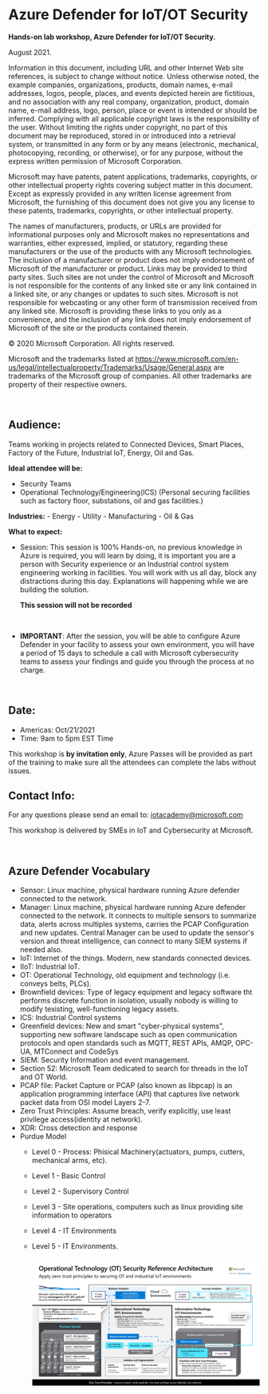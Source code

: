 # Azure Defender for IoT/OT Security


**Hands-on lab workshop, Azure Defender for IoT/OT Security.**



August 2021.

Information in this document, including URL and other Internet Web site references, is subject to change without notice. Unless otherwise noted, the example companies, organizations, products, domain names, e-mail addresses, logos, people, places, and events depicted herein are fictitious, and no association with any real company, organization, product, domain name, e-mail address, logo, person, place or event is intended or should be inferred. Complying with all applicable copyright laws is the responsibility of the user. Without limiting the rights under copyright, no part of this document may be reproduced, stored in or introduced into a retrieval system, or transmitted in any form or by any means (electronic, mechanical, photocopying, recording, or otherwise), or for any purpose, without the express written permission of Microsoft Corporation.

Microsoft may have patents, patent applications, trademarks, copyrights, or other intellectual property rights covering subject matter in this document. Except as expressly provided in any written license agreement from Microsoft, the furnishing of this document does not give you any license to these patents, trademarks, copyrights, or other intellectual property.

The names of manufacturers, products, or URLs are provided for informational purposes only and Microsoft makes no representations and warranties, either expressed, implied, or statutory, regarding these manufacturers or the use of the products with any Microsoft technologies. The inclusion of a manufacturer or product does not imply endorsement of Microsoft of the manufacturer or product. Links may be provided to third party sites. Such sites are not under the control of Microsoft and Microsoft is not responsible for the contents of any linked site or any link contained in a linked site, or any changes or updates to such sites. Microsoft is not responsible for webcasting or any other form of transmission received from any linked site. Microsoft is providing these links to you only as a convenience, and the inclusion of any link does not imply endorsement of Microsoft of the site or the products contained therein.

© 2020 Microsoft Corporation. All rights reserved.

Microsoft and the trademarks listed at https://www.microsoft.com/en-us/legal/intellectualproperty/Trademarks/Usage/General.aspx are trademarks of the Microsoft group of companies. All other trademarks are property of their respective owners.


</br>

## **Audience:** ##

Teams working in projects related to Connected Devices, Smart Places, Factory of the Future, Industrial IoT, Energy, Oil and Gas.
  
  **Ideal attendee will be:**

   - Security Teams 
   - Operational Technology/Engineering(ICS)
		(Personal securing facilities such as factory floor, substations, oil and gas facilities.)

  **Industries:**
    - Energy 
	  - Utility
	  - Manufacturing
	  - Oil & Gas

  **What to expect:**
  - Session: This session is 100% Hands-on, no previous knowledge in Azure is required, you will learn by doing, it is important you are a person with Security experience or an Industrial control system engineering working in facilities. You will work with us all day, block any distractions during this day. Explanations will happening while we are building the solution.

    **This session will not be recorded**
  </br>

  - **IMPORTANT**: After the session, you will be able to configure Azure Defender in your facility to assess your own environment, you will have a period of 15 days to schedule a call with Microsoft cybersecurity teams to assess your findings and guide you through the process at no charge.

</br>

## **Date:** ##

- Americas: Oct/21/2021
- Time: 9am to 5pm EST Time

This workshop is **by invitation only**, Azure Passes will be provided as part of the training to make sure all the attendees can complete the labs without issues.


## **Contact Info:** ##

For any questions please send an email to:
iotacademy@microsoft.com

This workshop is delivered by SMEs in IoT and Cybersecurity at Microsoft.


</br>

## **Azure Defender Vocabulary** ## 

- Sensor: Linux machine, physical hardware running Azure defender connected to the network. 
- Manager: Linux machine, physical hardware running Azure defender connected to the network. It connects to multiple sensors to summarize data, alerts across multiples systems, carries the PCAP Configuration and new updates. Central Manager can be used to update the sensor's version and threat intelligence, can connect to many SIEM systems if needed also.
- IoT: Internet of the things. Modern, new standards connected devices.
- IIoT: Industrial IoT.
- OT: Operational Technology, old equipment and technology (i.e. conveys belts, PLCs).
- Brownfield devices: Type of legacy equipment and legacy software tht performs discrete function in isolation, usually nobody is willing to modify texisting, well-functioning legacy assets. 
- ICS: Industrial Control systems
- Greenfield devices: New and smart "cyber-physical systems", supporting new software landscape such as open communication protocols and open standards such as MQTT, REST APIs, AMQP, OPC-UA, MTConnect and CodeSys
- SIEM: Security Information and event management.
- Section 52: Microsoft Team dedicated to search for threads in the IoT and OT World.
- PCAP file: Packet Capture or PCAP (also known as libpcap) is an application programming interface (API) that captures live network packet data from OSI model Layers 2-7.
- Zero Trust Principles: Assume breach, verify explicitly, use least privilege access(identity at network).
- XDR: Cross detection and response
- Purdue Model
    - Level 0 - Process: Phisical Machinery(actuators, pumps, cutters, mechanical arms, etc).
    - Level 1 - Basic Control
    - Level 2 - Supervisory Control
    - Level 3 - Site operations, computers such as linux providing site information to operators
    - Level 4 - IT Environments
    - Level 5 - IT Environments.



      ![Purdue model](./images/ot-deployments.png 'Purdue Model')









